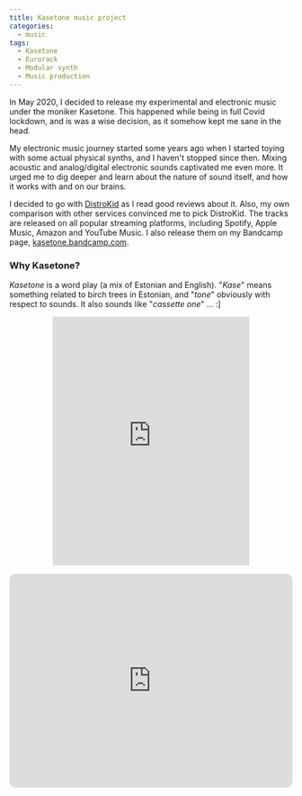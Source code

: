 ```yaml
---
title: Kasetone music project
categories:
  - music
tags:
  - Kasetone
  - Eurorack
  - Modular synth
  - Music production
---
```


In May 2020, I decided to release my experimental and electronic music under the moniker Kasetone. This happened while being in full Covid lockdown, and is was a wise decision, as it somehow kept me sane in the head. 

My electronic music journey started some years ago when I started toying with some actual physical synths, and I haven't stopped since then. Mixing acoustic and analog/digital electronic sounds captivated me even more. It urged me to dig deeper and learn about the nature of sound itself, and how it works with and on our brains.

I decided to go with <a href="https://distrokid.com" target="_blank" alt="DistroKid">DistroKid</a> as I read good reviews about it. Also, my own comparison with other services convinced me to pick DistroKid. The tracks are released on all popular streaming platforms, including Spotify, Apple Music, Amazon and YouTube Music. I also release them on my Bandcamp page, <a href="https://kasetone.bandcamp.com" target="_blank" alt="Kasetone music, Bandcamp">kasetone.bandcamp.com</a>.

### Why Kasetone?

_Kasetone_ is a word play (a mix of Estonian and English). "_Kase_" means something related to birch trees in Estonian, and "_tone_" obviously with respect to sounds. It also sounds like "_cassette one_" ... :]

<div style="width: 100%;float:left;text-align:center;margin-bottom: 15px;"><iframe style="border: 0; width: 350px; height: 442px;margin: 0 auto;" src="https://bandcamp.com/EmbeddedPlayer/track=1713875713/size=large/bgcol=ffffff/linkcol=0687f5/tracklist=false/transparent=true/" seamless><a href="https://kasetone.bandcamp.com/track/high-temple">High Temple by Kasetone</a></iframe></div>

<div><iframe style="border-radius:12px" src="https://open.spotify.com/embed/artist/714kcjHtIIOqGK3WwSaP1U?utm_source=generator" width="100%" height="380" frameBorder="0" allowfullscreen="" allow="autoplay; clipboard-write; encrypted-media; fullscreen; picture-in-picture"></iframe></div>
